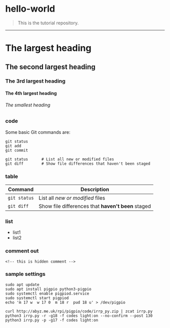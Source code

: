 # hello-world

> This is the tutorial repository.

-----

# The largest heading
## The second largest heading
### The 3rd largest heading
#### The 4th largest heading
###### The smallest heading

### code
Some basic Git commands are:
```Shell
git status
git add
git commit
```

```
git status      # List all new or modified files
git diff        # Show file differences that haven't been staged
```

### table
| Command | Description |
| --- | --- |
| `git status` | List all *new or modified* files |
| `git diff` | Show file differences that **haven't been** staged |

### list
- list1
- list2

### comment out
```
<!-- this is hidden comment -->
```
<!-- this is hidden comment -->

### sample settings
```
sudo apt update
sudo apt install pigpio python3-pigpio
sudo systemctl enable pigpiod.service
sudo systemctl start pigpiod
echo 'm 17 w  w 17 0  m 18 r  pud 18 u' > /dev/pigpio

curl http://abyz.me.uk/rpi/pigpio/code/irrp_py.zip | zcat irrp.py
python3 irrp.py -r -g18 -f codes light:on --no-confirm --post 130
python3 irrp.py -p -g17 -f codes light:on
```

